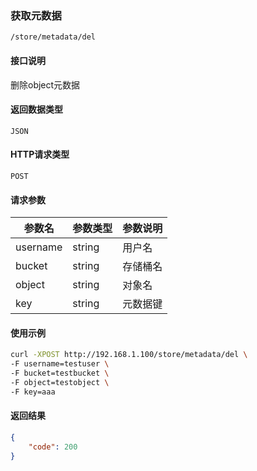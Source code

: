 ### 获取元数据
`/store/metadata/del`

#### 接口说明
删除object元数据

#### 返回数据类型
`JSON`

#### HTTP请求类型
`POST`

#### 请求参数
|参数名|参数类型|参数说明|
|--|--|--|
|username|string|用户名|
|bucket|string|存储桶名|
|object|string|对象名|
|key|string|元数据键|

#### 使用示例
```sh
curl -XPOST http://192.168.1.100/store/metadata/del \
-F username=testuser \
-F bucket=testbucket \
-F object=testobject \
-F key=aaa
```

#### 返回结果
```json
{
	"code":	200
}
```